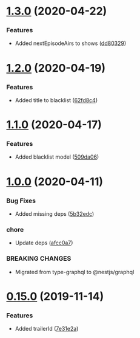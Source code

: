 # [1.3.0](https://github.com/pct-org/mongo-models/compare/v1.2.0...v1.3.0) (2020-04-22)


### Features

* Added nextEpisodeAirs to shows ([dd80329](https://github.com/pct-org/mongo-models/commit/dd803290f512a7c511cfdef754dca44d74599cfb))



# [1.2.0](https://github.com/pct-org/mongo-models/compare/v1.1.0...v1.2.0) (2020-04-19)


### Features

* Added title to blacklist ([62fd8c4](https://github.com/pct-org/mongo-models/commit/62fd8c494dc45bfef8ac254f2f0356e231f01a97))



# [1.1.0](https://github.com/pct-org/mongo-models/compare/v1.0.0...v1.1.0) (2020-04-17)


### Features

* Added blacklist model ([509da06](https://github.com/pct-org/mongo-models/commit/509da06261d8c9683bca28fcb64b2be9bcc0cf95))



# [1.0.0](https://github.com/pct-org/mongo-models/compare/v0.15.0...v1.0.0) (2020-04-11)


### Bug Fixes

* Added missing deps ([5b32edc](https://github.com/pct-org/mongo-models/commit/5b32edc10cc9a058144747c4bedaf2766301001e))


### chore

* Update deps ([afcc0a7](https://github.com/pct-org/mongo-models/commit/afcc0a75841db5e5dcfc6f89942a83f765c32988))


### BREAKING CHANGES

* Migrated from type-graphql to @nestjs/graphql



# [0.15.0](https://github.com/pct-org/mongo-models/compare/v0.14.0...v0.15.0) (2019-11-14)


### Features

* Added trailerId ([7e31e2a](https://github.com/pct-org/mongo-models/commit/7e31e2af0aebf9ec0b04f2ec6ea462bc0fff58d7))




